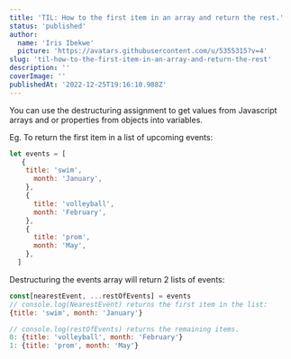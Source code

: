 ```yaml
---
title: 'TIL: How to the first item in an array and return the rest.'
status: 'published'
author:
  name: 'Iris Ibekwe'
  picture: 'https://avatars.githubusercontent.com/u/5355315?v=4'
slug: 'til-how-to-the-first-item-in-an-array-and-return-the-rest'
description: ''
coverImage: ''
publishedAt: '2022-12-25T19:16:10.988Z'
---
```


You can use the destructuring assignment to get values from Javascript arrays and or properties from objects into variables.

Eg. To return the first item in a list of upcoming events:

```javascript
let events = [
   {
    title: 'swim',
      month: 'January',
    },
    {
      title: 'volleyball',
      month: 'February',
    },
    {
      title: 'prom',
      month: 'May',
    },
  ]
```

Destructuring the events array will return 2 lists of events:

```javascript
const[nearestEvent, ...restOfEvents] = events
// console.log(NearestEvent) returns the first item in the list:
{title: 'swim', month: 'January'}

// console.log(restOfEvents) returns the remaining items.
0: {title: 'volleyball', month: 'February'}
1: {title: 'prom', month: 'May'}
```

